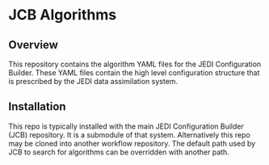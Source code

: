 # JCB Algorithms

## Overview
This repository contains the algorithm YAML files for the JEDI Configuration Builder. These YAML files contain the high level configuration structure that is prescribed by the JEDI data assimilation system.

## Installation
This repo is typically installed with the main JEDI Configuration Builder (JCB) repository. It is a submodule of that system. Alternatively this repo may be cloned into another workflow repository. The default path used by JCB to search for algorithms can be overridden with another path.

